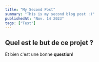 ```yaml
---
title: "My Second Post"
summary: "This is my second blog post :)"
publishedAt: "Nov. 14 2023"
tags: ["Test"]
---
```


## Quel est le but de ce projet ?

Et bien c'est une bonne **question**!
